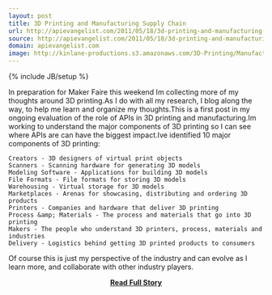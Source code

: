 ```yaml
---
layout: post
title: 3D Printing and Manufacturing Supply Chain
url: http://apievangelist.com/2011/05/18/3d-printing-and-manufacturing-supply-chain/
source: http://apievangelist.com/2011/05/18/3d-printing-and-manufacturing-supply-chain/
domain: apievangelist.com
image: http://kinlane-productions.s3.amazonaws.com/3D-Printing/Manufacturing_supply_chain.jpg
---
```

{% include JB/setup %}<p>In preparation for Maker Faire this weekend Im collecting more of my thoughts around 3D printing.As I do with all my research, I blog along the way, to help me learn and organize my thoughts.This is a first post in my ongoing evaluation of  the role of APIs in 3D printing and manufacturing.Im working to understand the major components of 3D printing so I can see where APIs are can have the biggest impact.Ive identified 10 major components of 3D printing:

	Creators - 3D designers of virtual print objects
	Scanners - Scanning hardware for generating 3D models
	Modeling Software - Applications for building 3D models
	File Formats - File formats for storing 3D models
	Warehousing - Virtual storage for 3D models
	Marketplaces - Arenas for showcasing, distributing and ordering 3D products
	Printers - Companies and hardware that deliver 3D printing
	Process &amp; Materials - The process and materials that go into 3D printing
	Makers - The people who understand 3D printers, process, materials and industries
	Delivery - Logistics behind getting 3D printed products to consumers

Of course this is just my perspective of the industry and can evolve as I learn more, and collaborate with other industry players.</p>
<center><p><a href="http://apievangelist.com/2011/05/18/3d-printing-and-manufacturing-supply-chain/" style='padding:25px; font-sze:18px; font-weight: bold;'>Read Full Story</a></p></center>
